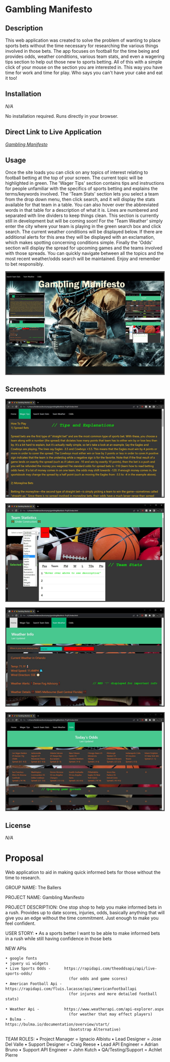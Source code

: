 # Gambling Manifesto



## Description

This web application was created to solve the problem of wanting to place sports bets without the time necessary for researching the various things involved in those bets.  The app focuses on football for the time being and provides odds, weather conditions, various team stats, and even a wagering tips section to help out those new to sports betting.  All of this with a simple click of your mouse on the section you are interested in.  This way you have time for work and time for play.  Who says you can't have your cake and eat it too!

## Installation

*N/A*

No installation required.  Runs directly in your browser. 

## Direct Link to Live Application

[*Gambling Manifesto*](https://stickkman.github.io/gamblingManifesto-Proj01/)


## Usage

Once the site loads you can click on any topics of interest relating to football betting at the top of your screen.  The current topic will be highlighted in green. The 'Wager Tips' section contains tips and instructions
for people unfamiliar with the specifics of sports betting and explains the terms/keywords involved.  The 'Team Stats' section lets you select a team from the drop down menu, then click search, and it will display the stats available for that team in a table. You can also hover over the abbreviated words in that table for a description of what it is.  Lines are numbered and separated with line dividers to keep things clean.  This section is currently still in development but will be coming soon!  For the 'Team Weather' simply enter the city where your team is playing in the green search box and click search.  The current weather conditions will be displayed below.  If there are additional alerts for this area they will be displayed with an exclamation, which makes spotting concerning conditions simple.  Finally the 'Odds' section will display the spread for upcoming games and the teams involved with those spreads.  You can quickly navigate between all the topics and the most recent weather/odds search will be maintained.  Enjoy and remember to bet responsibly.

   
   ![Website Demo Image showing overview of entire website](https://github.com/Stickkman/gamblingManifesto-Proj01/blob/main/assets/images/screenshot00.jpg?raw=true)
   
  
## Screenshots

![Website Demo Image showing Wagering Tips](https://github.com/Stickkman/gamblingManifesto-Proj01/blob/main/assets/images/screenshot01.jpg?raw=true)

![Website Demo Image showing Team Stats](https://github.com/Stickkman/gamblingManifesto-Proj01/blob/main/assets/images/screenshot02.jpg?raw=true)

![Website Demo Image showing Weather](https://github.com/Stickkman/gamblingManifesto-Proj01/blob/main/assets/images/screenshot03.jpg?raw=true)

![Website Demo Image showing Odds](https://github.com/Stickkman/gamblingManifesto-Proj01/blob/main/assets/images/screenshot04.jpg?raw=true)


## License

*N/A*

# Proposal
Web application to aid in making quick informed bets for those without the time to research.

GROUP NAME:
The Ballers

PROJECT NAME: 
Gambling Manifesto


PROJECT DESCRIPTION:
	One stop shop to help you make informed bets in a rush.  Provides up to date scores, injuries, odds, basically anything that will give you an edge without the time commitment. Just enough to make you feel confident.


USER STORY:
    • As a sports better I want to be able to make informed bets in a rush while still having confidence in those bets


NEW APIs
      
    • google fonts
    • jquery ui widgets
    • Live Sports Odds -      https://rapidapi.com/theoddsapi/api/live-sports-odds/
                                (for odds and game scores)
    • American Football Api - https://rapidapi.com/fluis.lacasse/api/americanfootballapi
                                (for injures and more detailed football stats)
	  
    • Weather Api -           https://www.weatherapi.com/api-explorer.aspx
                                (for weather that may effect players)
    • Bulma -                 https://bulma.io/documentation/overview/start/ 
                                (bootstrap Alternative)                                


TEAM ROLES:
    • Project Manager  =     Ignacio Albistu
    • Lead Designer    =     Jose Del Valle
    • Support Designer =     Craig Reese
    • Lead API Engineer =    Adrian Bruno
    • Support API Engineer = John Kutch
    • QA/Testing/Support =   Achlet Pierre

